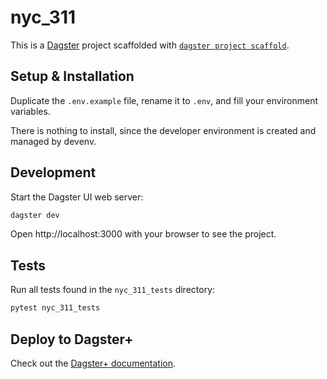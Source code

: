 # nyc_311

This is a [Dagster](https://dagster.io/) project scaffolded with [`dagster project scaffold`](https://docs.dagster.io/getting-started/create-new-project).

## Setup & Installation

Duplicate the `.env.example` file, rename it to `.env`, and fill your environment variables.

There is nothing to install, since the developer environment is created and managed by devenv.

## Development

Start the Dagster UI web server:

```bash
dagster dev
```

Open http://localhost:3000 with your browser to see the project.

## Tests

Run all tests found in the `nyc_311_tests` directory:

```sh
pytest nyc_311_tests
```

## Deploy to Dagster+

Check out the [Dagster+ documentation](https://docs.dagster.io/dagster-plus).
